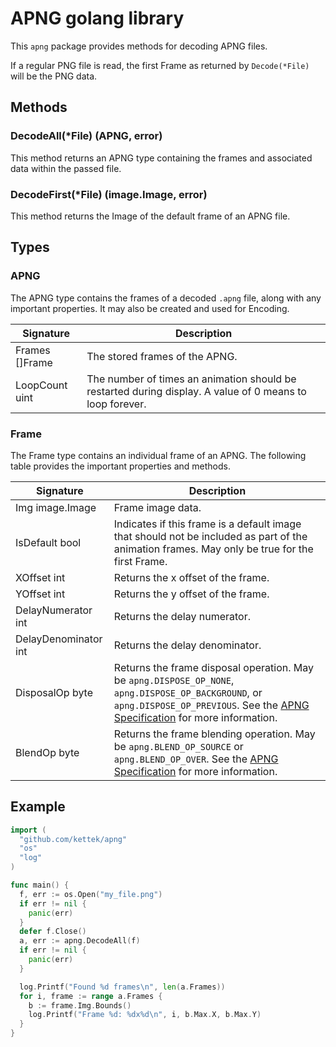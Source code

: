 # APNG golang library
This `apng` package provides methods for decoding APNG files.

If a regular PNG file is read, the first Frame as returned by `Decode(*File)` will be the PNG data.

## Methods
### DecodeAll(*File) (APNG, error)
This method returns an APNG type containing the frames and associated data within the passed file.

### DecodeFirst(*File) (image.Image, error)
This method returns the Image of the default frame of an APNG file.

## Types
### APNG
The APNG type contains the frames of a decoded `.apng` file, along with any important properties. It may also be created and used for Encoding.

| Signature                 | Description                   |
|---------------------------|-------------------------------|
| Frames []Frame            | The stored frames of the APNG.|
| LoopCount uint            | The number of times an animation should be restarted during display. A value of 0 means to loop forever.   |

### Frame
The Frame type contains an individual frame of an APNG. The following table provides the important properties and methods.

| Signature                 | Description      |
|---------------------------|------------------|
| Img image.Image           | Frame image data. |
| IsDefault bool            | Indicates if this frame is a default image that should not be included as part of the animation frames. May only be true for the first Frame. |
| XOffset int               | Returns the x offset of the frame. |
| YOffset int               | Returns the y offset of the frame. |
| DelayNumerator int        | Returns the delay numerator.       |
| DelayDenominator int      | Returns the delay denominator.     |
| DisposalOp byte           | Returns the frame disposal operation. May be `apng.DISPOSE_OP_NONE`, `apng.DISPOSE_OP_BACKGROUND`, or `apng.DISPOSE_OP_PREVIOUS`. See the [APNG Specification](https://wiki.mozilla.org/APNG_Specification#.60fcTL.60:_The_Frame_Control_Chunk) for more information. |
| BlendOp byte              | Returns the frame blending operation. May be `apng.BLEND_OP_SOURCE` or `apng.BLEND_OP_OVER`. See the [APNG Specification](https://wiki.mozilla.org/APNG_Specification#.60fcTL.60:_The_Frame_Control_Chunk) for more information. |

## Example
```go
import (
  "github.com/kettek/apng"
  "os"
  "log"
)

func main() {
  f, err := os.Open("my_file.png")
  if err != nil {
    panic(err)
  }
  defer f.Close()
  a, err := apng.DecodeAll(f)
  if err != nil {
    panic(err)
  }

  log.Printf("Found %d frames\n", len(a.Frames))
  for i, frame := range a.Frames {
    b := frame.Img.Bounds()
    log.Printf("Frame %d: %dx%d\n", i, b.Max.X, b.Max.Y)
  }
}

```
